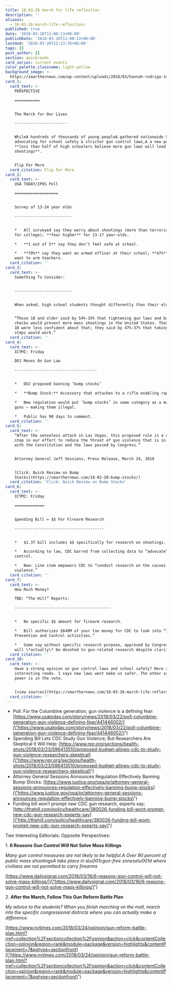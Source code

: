 ```yaml
---
title: 18.03.26 march for life reflection
description: ''
aliases:
  - 18-03-26-march-life-reflection/
published: true
date: '2018-03-26T11:00:13+00:00'
publishDate: '2018-03-26T11:00:13+00:00'
lastmod: '2018-03-26T12:23:36+00:00'
tags: []
post_author: []
section: quickreads
card_series: current events
color_palette_classname: light-yellow
background_image: >-
  https://smarthernews.com/wp-content/uploads/2018/03/hannah-rodrigo-14680-unsplash-scaled.jpg
card_1:
  card_text: >-
    PERSPECTIVE

    ===========


    The March for Our Lives

    -----------------------


    WhileA hundreds of thousands of young peopleA gathered nationwide Saturday
    advocating for school safety & stricter gun control laws,A a new poll shows
    **less than half of high schoolers believe more gun laws will lead to less
    shootings**.


    Flip For More
  card_citation: Flip For More
card_2:
  card_text: >-
    USA TODAY/IPOS Poll

    ===================


    Survey of 13-24 year olds

    -------------------------


    *   All surveyed say they worry about shootings (more than terrorism & $$
    for college); **fear higher** for 13-17 year-olds.

    *   **1 out of 5** say they don’t feel safe at school.

    *   **70%** say they want an armed officer at their school; **47%** did NOT
    want to arm teachers.
  card_citation: ''
card_3:
  card_text: >-
    Something To Consider:  


    -------------------------


    When asked, high school students thought differently than their elders.


    “Those 18 and older said by 54%-33% that tightening gun laws and background
    checks would prevent more mass shootings in the United States. Those under
    18 were less confident about that; they said by 47%-37% that taking those
    steps would work.”
  card_citation: ''
card_4:
  card_text: >-
    ICYMI: Friday  

    DOJ Moves On Gun Law

    ------------------------------------


    *   DOJ proposed banning ‘bump stocks’

    *   **Bump Stock:** Accessory that attaches to a rifle enabling rapid fire.

    *   New regulation would put ‘bump stocks’ in same category as a machine
    guns – making them illegal.

    *   Public has 90 days to comment.
  card_citation: ''
card_5:
  card_text: >-
    “After the senseless attack in Las Vegas, this proposed rule is a critical
    step in our effort to reduce the threat of gun violence that is in keeping
    with the Constitution and the laws passed by Congress.”


    Attorney General Jeff Sessions, Press Release, March 24, 2018


    [Click: Quick Review on Bump
    Stocks](https://smarthernews.com/18-02-20-bump-stocks/)
  card_citation: 'Click: Quick Review on Bump Stocks'
card_6:
  card_text: >-
    ICYMI: Friday

    =============


    $pending Bill = $$ For Firearm Research

    ---------------------------------------


    *   $1.3T bill includes $$ specifically for research on shootings.

    *   According to law, CDC barred from collecting data to “advocate” for gun
    control.

    *   Now: Line item empowers CDC to “conduct research on the causes of gun
    violence.”
  card_citation: ''
card_7:
  card_text: >-
    How Much Money?  

    TBD: “The Hill” Reports:

    ------------------------------------------


    *   No specific $$ amount for firearm research.

    *   Bill authorizes $649M of your tax money for CDC to look into “Injury
    Prevention and Control activities.”

    *   Some say without specific research purpose, approved by Congress, no $$
    will \*actually\* be devoted to gun-related research despite clarification.
  card_citation: ''
card_10:
  card_text: >-
    Have a strong opinion on gun control laws and school safety? Here are 2
    interesting reads. 1 says new laws wont make us safer. The other says the
    power is in the vote.


    [view sources](https://smarthernews.com/18-03-26-march-life-reflection/)
  card_citation: ''
---
```

*   Poll: For the Columbine generation, gun violence is a defining fear: [https://www.usatoday.com/story/news/2018/03/22/poll-columbine-generation-gun-violence-defining-fear/441446002/](\"https://www.usatoday.com/story/news/2018/03/22/poll-columbine-generation-gun-violence-defining-fear/441446002/\")
*   Spending Bill Lets CDC Study Gun Violence; But Researchers Are Skeptical It Will Help: [https://www.npr.org/sections/health-shots/2018/03/23/596413510/proposed-budget-allows-cdc-to-study-gun-violence-researchers-skeptical](\"https://www.npr.org/sections/health-shots/2018/03/23/596413510/proposed-budget-allows-cdc-to-study-gun-violence-researchers-skeptical\")
*   Attorney General Sessions Announces Regulation Effectively Banning Bump Stocks: [https://www.justice.gov/opa/pr/attorney-general-sessions-announces-regulation-effectively-banning-bump-stocks](\"https://www.justice.gov/opa/pr/attorney-general-sessions-announces-regulation-effectively-banning-bump-stocks\")
*   Funding bill won’t prompt new CDC gun research, experts say: [http://thehill.com/policy/healthcare/380026-funding-bill-wont-prompt-new-cdc-gun-research-experts-say](\"http://thehill.com/policy/healthcare/380026-funding-bill-wont-prompt-new-cdc-gun-research-experts-say\")

Two Interesting Editorials: Opposite Perspectives:

1\. **6 Reasons Gun Control Will Not Solve Mass Killings**

_Many gun control measures are not likely to be helpful.A Over 90 percent of public mass shootingsA take place in a\\u001cgun-free zonesa\\u001d where civilians are not permitted to carry firearms_

[https://www.dailysignal.com/2018/03/16/6-reasons-gun-control-will-not-solve-mass-killings/](\"https://www.dailysignal.com/2018/03/16/6-reasons-gun-control-will-not-solve-mass-killings/\")

2\. **After the March, Follow This Gun Reform Battle Plan**

_My advice to the students? When you finish marching on the mall, march into the specific congressional districts where you can actually make a difference._

[https://www.nytimes.com/2018/03/24/opinion/gun-reform-battle-plan.html?rref=collection%2Fsectioncollection%2Fopinion&action=click&contentCollection=opinion&region=rank&module=package&version=highlights&contentPlacement=7&pgtype=sectionfront](\"https://www.nytimes.com/2018/03/24/opinion/gun-reform-battle-plan.html?rref=collection%2Fsectioncollection%2Fopinion&action=click&contentCollection=opinion&region=rank&module=package&version=highlights&contentPlacement=7&pgtype=sectionfront\")